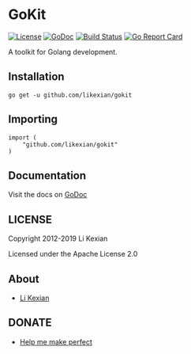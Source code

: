 # GoKit

[![License](https://img.shields.io/badge/license-Apache%202.0-blue.svg)](LICENSE)
[![GoDoc](https://godoc.org/github.com/likexian/gokit?status.svg)](https://godoc.org/github.com/likexian/gokit)
[![Build Status](https://travis-ci.org/likexian/gokit.svg?branch=master)](https://travis-ci.org/likexian/gokit)
[![Go Report Card](https://goreportcard.com/badge/github.com/likexian/gokit)](https://goreportcard.com/report/github.com/likexian/gokit)

A toolkit for Golang development.

## Installation

    go get -u github.com/likexian/gokit

## Importing

    import (
        "github.com/likexian/gokit"
    )

## Documentation

Visit the docs on [GoDoc](https://godoc.org/github.com/likexian/gokit)

## LICENSE

Copyright 2012-2019 Li Kexian

Licensed under the Apache License 2.0

## About

- [Li Kexian](https://www.likexian.com/)

## DONATE

- [Help me make perfect](https://www.likexian.com/donate/)
